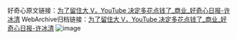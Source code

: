 好奇心原文链接：[为了留住大 V，YouTube 决定多花点钱了_商业_好奇心日报-许冰清](https://www.qdaily.com/articles/4235.html)
WebArchive归档链接：[为了留住大 V，YouTube 决定多花点钱了_商业_好奇心日报-许冰清](http://web.archive.org/web/20190623154000/https://www.qdaily.com/articles/4235.html)
![image](http://ww3.sinaimg.cn/large/007d5XDply1g3vezrqjxxj30u03517we)